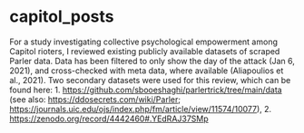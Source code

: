 # capitol_posts

For a study investigating collective psychological empowerment among Capitol rioters, I reviewed existing publicly available datasets of scraped Parler data. Data has been filtered to only show the day of the attack (Jan 6, 2021), and cross-checked with meta data, where available (Aliapoulios et al., 2021). Two secondary datasets were used for this review, which can be found here: 1. https://github.com/sbooeshaghi/parlertrick/tree/main/data (see also: https://ddosecrets.com/wiki/Parler; https://journals.uic.edu/ojs/index.php/fm/article/view/11574/10077), 2. https://zenodo.org/record/4442460#.YEdRAJ37SMp

